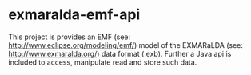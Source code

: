 exmaralda-emf-api
=================

This project is provides an EMF (see: http://www.eclipse.org/modeling/emf/) model of the EXMARaLDA (see: http://www.exmaralda.org/) data format (.exb). Further a Java api is included to access, manipulate read and store such data.

